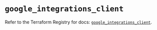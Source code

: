 # `google_integrations_client`

Refer to the Terraform Registry for docs: [`google_integrations_client`](https://registry.terraform.io/providers/hashicorp/google/6.49.0/docs/resources/integrations_client).
